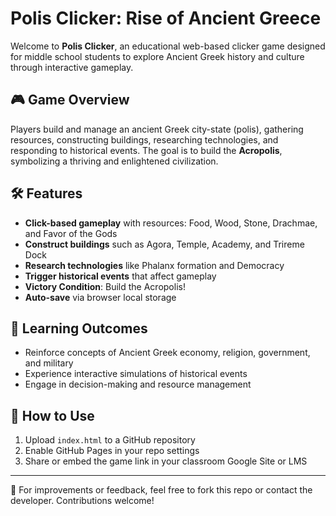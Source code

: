 # Polis Clicker: Rise of Ancient Greece

Welcome to **Polis Clicker**, an educational web-based clicker game designed for middle school students to explore Ancient Greek history and culture through interactive gameplay.

## 🎮 Game Overview

Players build and manage an ancient Greek city-state (polis), gathering resources, constructing buildings, researching technologies, and responding to historical events. The goal is to build the **Acropolis**, symbolizing a thriving and enlightened civilization.

## 🛠 Features
- **Click-based gameplay** with resources: Food, Wood, Stone, Drachmae, and Favor of the Gods
- **Construct buildings** such as Agora, Temple, Academy, and Trireme Dock
- **Research technologies** like Phalanx formation and Democracy
- **Trigger historical events** that affect gameplay
- **Victory Condition**: Build the Acropolis!
- **Auto-save** via browser local storage

## 🧠 Learning Outcomes
- Reinforce concepts of Ancient Greek economy, religion, government, and military
- Experience interactive simulations of historical events
- Engage in decision-making and resource management

## 🚀 How to Use
1. Upload `index.html` to a GitHub repository
2. Enable GitHub Pages in your repo settings
3. Share or embed the game link in your classroom Google Site or LMS



---

📧 For improvements or feedback, feel free to fork this repo or contact the developer. Contributions welcome!

